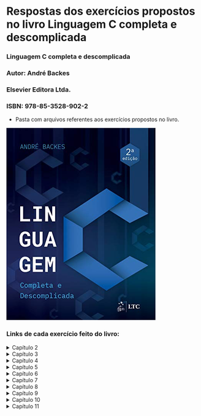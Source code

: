  # Respostas dos exercícios propostos no livro Linguagem C completa e descomplicada

### Linguagem C completa e descomplicada
### Autor: André Backes
### Elsevier Editora Ltda.
### ISBN: 978-85-3528-902-2

- Pasta com arquivos referentes aos exercícios propostos no livro.

![capaLivroLinguagemC](./capaLivroLinguagemC.jpg)

### Links de cada exercício feito do livro:

<details><summary>Capítulo 2</summary>


- Elabore um programa que escreva as mensagens "Início do programa" e "Fim" na tela, uma em cada linha, usando apenas um comando printf(). [Exercício](https://github.com/rmelojefferson/progChallenges/blob/main/livroLinguageCCompletaDescomplicada/cap02/ex01.c)
- Escreva um programa que leia um número inteiro e depois o imprima. [Exercício](https://github.com/rmelojefferson/progChallenges/blob/main/livroLinguageCCompletaDescomplicada/cap02/ex02.c)
- Escreva um programa que leia um número inteiro e depois imprima a mensagem"Valor lido: seguido do valor inteiro. Use apenas um comando printf(). [Exercício](https://github.com/rmelojefferson/progChallenges/blob/main/livroLinguageCCompletaDescomplicada/cap02/ex03.c)
- Faça um programa que leia um número inteiro e depois o imprima usando o operador "%f". Veja o que aconteceu. [Exercício](https://github.com/rmelojefferson/progChallenges/blob/main/livroLinguageCCompletaDescomplicada/cap02/ex04.c)
- Faça um programa que leia um número do tipo float e depois o imprima usando o operador "%d". Veja o que aconteceu. [Exercício](https://github.com/rmelojefferson/progChallenges/blob/main/livroLinguageCCompletaDescomplicada/cap02/ex05.c)
- Faça um programa que leia um valor do tipo double e depois o imprima na forma de notação científica. [Exercício](https://github.com/rmelojefferson/progChallenges/blob/main/livroLinguageCCompletaDescomplicada/cap02/ex06.c)
- Elabore um programa que leia um caractere e depois o imprima como um valor inteiro. [Exercício](https://github.com/rmelojefferson/progChallenges/blob/main/livroLinguageCCompletaDescomplicada/cap02/ex07.c)
- Faça um programa que leia dois números inteiros e depois os imprima na ordem inversa em que eles foram lidos [Exercício](https://github.com/rmelojefferson/progChallenges/blob/main/livroLinguageCCompletaDescomplicada/cap02/ex08.c)
- Faça um programa que leia dois valores do tipo float. Use um único comando de leitura para isso. Em seguida, imprima os valores lidos na ordem inversa em que eles foram lidos. [Exercício](https://github.com/rmelojefferson/progChallenges/blob/main/livroLinguageCCompletaDescomplicada/cap02/ex09.c)
- Elabore um programa que solicite ao usuário entrar com o valor do dia,mês e ano(inteiros). Em seguida, imprima os valores lidos separados por uma barra(\). [Exercício](https://github.com/rmelojefferson/progChallenges/blob/main/livroLinguageCCompletaDescomplicada/cap02/ex10.c)
- Elabore um programa que contenha uma constante qualquer do tipo float. Use o comando #define. Imprima essa constante. [Exercício](https://github.com/rmelojefferson/progChallenges/blob/main/livroLinguageCCompletaDescomplicada/cap02/ex11.c)
- Elabore um programa que contenha uma constante qualquer do tipo int. Use o comando const. Imprima essa constante. [Exercício](https://github.com/rmelojefferson/progChallenges/blob/main/livroLinguageCCompletaDescomplicada/cap02/ex12.c)
- Faça um programa que leia um caractere do tipo char e depois o imprima entre aspas duplas. Assim, se o caracter lido for a letra A, deverá ser impresso "A". [Exercício](https://github.com/rmelojefferson/progChallenges/blob/main/livroLinguageCCompletaDescomplicada/cap02/ex13.c)
- Faça um programa que leia três caracteres do tipo char e depois os imprima um em cada linha. Use um único comando printf() para isso. [Exercício](https://github.com/rmelojefferson/progChallenges/blob/main/livroLinguageCCompletaDescomplicada/cap02/ex14.c)
- Escreva um programa que leia três variáveis, char, int e float. Em seguida, imprima-as de três maneiras diferentes: separadas por espaços, por uma tabulação horizontal e uma em cada linha. Use um único comando print() para cada operação de escrita das três variáveis. [Exercício](https://github.com/rmelojefferson/progChallenges/blob/main/livroLinguageCCompletaDescomplicada/cap02/ex15.c)

</details>

<details><summary>Capítulo 3</summary>


- Faça um programa que leia um número inteiro e retorne seu antecessor e o seu sucessor. [Exercício](https://github.com/rmelojefferson/progChallenges/blob/main/livroLinguageCCompletaDescomplicada/cap03/ex01.c)
- Faça um programa que leia um número real e imprima a quinta parte desse número. [Exercício](https://github.com/rmelojefferson/progChallenges/blob/main/livroLinguageCCompletaDescomplicada/cap03/ex02.c)
- Faça um programa que leia três valores inteiros e mostre sua soma. [Exercício](https://github.com/rmelojefferson/progChallenges/blob/main/livroLinguageCCompletaDescomplicada/cap03/ex03.c)
- Leia quatro valores do tipo float. Calcule e exiba a média aritmética desses valores. [Exercício](https://github.com/rmelojefferson/progChallenges/blob/main/livroLinguageCCompletaDescomplicada/cap03/ex04.c)
- Faça um programa que calcule o ano de nascimento de uma pessoa a partir de sua idade e do ano atual. [Exercício](https://github.com/rmelojefferson/progChallenges/blob/main/livroLinguageCCompletaDescomplicada/cap03/ex05.c)
- Leia uma velocidade em km/h (quilômetros por hora) e apresente convertida em m/s (metros por segundo). A fórmula de conversão é M = K/36, sendo K a velocidade em km/h e M em m/s. [Exercício](https://github.com/rmelojefferson/progChallenges/blob/main/livroLinguageCCompletaDescomplicada/cap03/ex06.c)
- Faça um programa que leia um valor em reais e a cotação do dólar. Em seguida, imprima o valor correspondente em dólares. [Exercício](https://github.com/rmelojefferson/progChallenges/blob/main/livroLinguageCCompletaDescomplicada/cap03/ex07.c)
- Leia um valor que represente uma temperatura em graus Celsius e apresente-a convertida em graus Fahrenheit. A fórmula de conversão é: F = C*(9.0/5.0)+32.0, sendo F a temperatura em Fahrenheit e C a temperatura em Celsius. [Exercício](https://github.com/rmelojefferson/progChallenges/blob/main/livroLinguageCCompletaDescomplicada/cap03/ex08.c)
- Leia um ângulo em graus e apresente-o convertido em radianos. A fórmula de conversão é R = G*pi/180, sendo G o ângulo em graus e R em radianos e pi = 3.141592. [Exercício](https://github.com/rmelojefferson/progChallenges/blob/main/livroLinguageCCompletaDescomplicada/cap03/ex09.c)
- A importância de R$780.000,00 será dividida entre três ganhadores de um concurso, sendo que:

  - i. O primeiro ganhador receberá 46% do total.
  - ii. O segundo receberá 32% do total.
  - iii. O terceiro receberá o restante.
  - [Exercício](https://github.com/rmelojefferson/progChallenges/blob/main/livroLinguageCCompletaDescomplicada/cap03/ex10.c)

- Leia o valor do raio de um círculo. Calcule e imprima a área do círculo correspondente. A área do círculo é A = pi*raio², sendo pi = 3.141592. [Exercício](https://github.com/rmelojefferson/progChallenges/blob/main/livroLinguageCCompletaDescomplicada/cap03/ex11.c)
- Leia a altura e o raio de um cilindro circular e imprima o volume desse cilindro. O volume de um cilindro circular é calculado por meio da seguinte fórmula: V = pi * raio² * altura, em que pi = 3.141592. [Exercício](https://github.com/rmelojefferson/progChallenges/blob/main/livroLinguageCCompletaDescomplicada/cap03/ex12.c)
- Sejam a e b os catetos de um triângulo cuja hipotenusa h é obtida pela equição: h= raiz de a²+b². Faça um programa que leia os valores de a e b, e calcule o valor da hipotenusa através da fórmula dada. imprima o resultado. [Exercício](https://github.com/rmelojefferson/progChallenges/blob/main/livroLinguageCCompletaDescomplicada/cap03/ex13.c)
- Fala um programa que converta uma letra maiúscula em letra minúscula. Use a tabela ASCII para isso. [Exercício](https://github.com/rmelojefferson/progChallenges/blob/main/livroLinguageCCompletaDescomplicada/cap03/ex14.c)
- Faça um programa para ler um número inteiro positivo de três dígitos. Em seguida, calcule e mostre o número formado pelos dígitos invertidos do número lido. Exemplo: Número lido = 123 | Número gerado = 321. [Exercício](https://github.com/rmelojefferson/progChallenges/blob/main/livroLinguageCCompletaDescomplicada/cap03/ex15.c)
- Escreva um programa que leia um número inteiro e mostre a multiplicação e a divisão desse número por dois("Utilize os operadores de deslocamento de bits). [Exercício](https://github.com/rmelojefferson/progChallenges/blob/main/livroLinguageCCompletaDescomplicada/cap03/ex16.c)
- Escreva um programa que leia um número inteiro e mostre o seu complemento bit a bit. [Exercício](https://github.com/rmelojefferson/progChallenges/blob/main/livroLinguageCCompletaDescomplicada/cap03/ex17.c)
- Elabore um programa que leia dois números inteiros e exiba o deslocamento, à esquerda e à direita, do primeiro pelo segundo. [Exercício](https://github.com/rmelojefferson/progChallenges/blob/main/livroLinguageCCompletaDescomplicada/cap03/ex18.c)
- Elabore um programa que leia dois números inteiros e exiba o resultado das operações de "ou exclusivo", "ou bit a bit" e "e bit a bit" entre eles. [Exercício](https://github.com/rmelojefferson/progChallenges/blob/main/livroLinguageCCompletaDescomplicada/cap03/ex19.c)

</details>

<details><summary>Capítulo 4</summary>


- Faça um programa que leia dois números e mostre qual deles é o maior. [Exercício](https://github.com/rmelojefferson/progChallenges/blob/main/livroLinguageCCompletaDescomplicada/cap04/ex01.c)
- Faça um programa que leia dois números e mostre o maior deles. Se, por acaso, os dois números forem iguais, imprima a mensagem "Números iguais". [Exercício](https://github.com/rmelojefferson/progChallenges/blob/main/livroLinguageCCompletaDescomplicada/cap04/ex02.c)
- Faça um programa que leia um número inteiro e verifique se esse número é par ou ímpar. [Exercício](https://github.com/rmelojefferson/progChallenges/blob/main/livroLinguageCCompletaDescomplicada/cap04/ex03.c)
- Faça um programa que leia o salário de um trabalhador e o valor da prestação de um empréstimo. Se a prestação:

  - For maior que 20% do salário, imprima: "Empréstimo não concedido"
  - Caso contrário, imprima: "Empréstimo concedido."
  - [Exercício](https://github.com/rmelojefferson/progChallenges/blob/main/livroLinguageCCompletaDescomplicada/cap04/ex04.c)

- Faça um programa que leia um número e, caso ele seja positivo, calcule e mostre:

  - O número digitado ao quadrado.
  - A raiz quadrada do número digitado.
  - [Exercício](https://github.com/rmelojefferson/progChallenges/blob/main/livroLinguageCCompletaDescomplicada/cap04/ex05.c)

- Faça um programa que receba a altura e o sexo de uma pessoa e calcule e mostre seu peso ideal, utilizando as seguintes fórmulas (Em que "h" corresponde à altura):

  - homem: (72.7*h)-58
  - mulher: (62.1*h)-44.7
  - [Exercício](https://github.com/rmelojefferson/progChallenges/blob/main/livroLinguageCCompletaDescomplicada/cap04/ex06.c)

- Uma empresa vende o mesmo produto para quatro diferentes estados. Cada estado possui uma taxa diferente de imposto sobre o produto. Faça um programa em que o usuário entre com o valor e o estado de destino do produto e o programa retorne o preço final do produto acrescido do imposto do estado em que ele será vendido. Se o estado difitado não for válido, mostrará uma mensagem de erro  MG - 7% SP - 12% RJ - 15% MS - 8%. [Exercício](https://github.com/rmelojefferson/progChallenges/blob/main/livroLinguageCCompletaDescomplicada/cap04/ex07.c)
- Escreva um programa que, dada a idade de um nadador, classifique-o em uma das seguintes categorias:

  - Infantil A - 5-7
  - Infantil B - 8-10
  - Juvenil A - 11-13
  - Juvenil B - 14-17
  - Sênior - maiores de 18 anos
  - [Exercício](https://github.com/rmelojefferson/progChallenges/blob/main/livroLinguageCCompletaDescomplicada/cap04/ex08.c)

- Faça um programa que leia a altura e o peso de uma pessoa. De acordo com a tabela a seguir, verifique e mostre qual a classificação dessa pessoa. [Exercício](https://github.com/rmelojefferson/progChallenges/blob/main/livroLinguageCCompletaDescomplicada/cap04/ex09.c)
- Faça um programa que informe o mês de acordo com o número digitado pelo usuário. Exemplo: Entrada = 4. Saída = Abril. [Exercício](https://github.com/rmelojefferson/progChallenges/blob/main/livroLinguageCCompletaDescomplicada/cap04/ex11.c)
- Usando o comando switch, escreva um programa que leia um inteiro entre 1 e 7 e imprima o dia da semana correspondente a esse número. Isto é, domingo, se 1, segunda-feira, se 2, e assim por diante. [Exercício](https://github.com/rmelojefferson/progChallenges/blob/main/livroLinguageCCompletaDescomplicada/cap04/ex12.c)
- Faça um progrma que mostre ao usuário um menu com quatro opções de operações matemáticas (as operações básicas, por exemplo). I usuário escolhe uma das opções, e o seu programa pede dois valores numéricos e realiza a operação, mostrando o resultado. [Exercício](https://github.com/rmelojefferson/progChallenges/blob/main/livroLinguageCCompletaDescomplicada/cap04/ex13.c)
- Faça um programa para verificar se determinado número inteiro lido é divisível por 3 ou 5, mas não simultaneamente pelos dois. [Exercício](https://github.com/rmelojefferson/progChallenges/blob/main/livroLinguageCCompletaDescomplicada/cap04/ex14.c)

 </details>

<details><summary>Capítulo 5</summary>


- Faça um programa que leia um número inteiro positivo N e imprima todos os números naturais de 0 até N em ordem crescente. [Exercício](https://github.com/rmelojefferson/progChallenges/blob/main/livroLinguageCCompletaDescomplicada/cap05/ex01.c)
- Faça um programa que leia um número inteiro positivo N e imprima todos os números naturais de 0 até N em ordem crescente. [Exercício](https://github.com/rmelojefferson/progChallenges/blob/main/livroLinguageCCompletaDescomplicada/cap05/ex02.c)
- Faça um programa que leia um número inteiro N e depois imprima os N primeiros números naturais ímpares. [Exercício](https://github.com/rmelojefferson/progChallenges/blob/main/livroLinguageCCompletaDescomplicada/cap05/ex03.c)
- Faça um programa que determine e mostre os cinco primeiros múltiplos de 3 considerando números maiores que 0. [Exercício](https://github.com/rmelojefferson/progChallenges/blob/main/livroLinguageCCompletaDescomplicada/cap05/ex04.c)
- Faça um programa que calcule e mostre a soma dos 50 primeiros números pares. [Exercício](https://github.com/rmelojefferson/progChallenges/blob/main/livroLinguageCCompletaDescomplicada/cap05/ex05.c)
- Faça um programa que mostre uma contagem regressiva na tela, inciando em 10 e terminando em 0. Mostre uma mensagem "FIM" após a contagem. [Exercício](https://github.com/rmelojefferson/progChallenges/blob/main/livroLinguageCCompletaDescomplicada/cap05/ex06.c)
- Elabore um programa que peça ao usuário para digitar 10 valores. Some esses valores e apresente o resultado na tela. [Exercício](https://github.com/rmelojefferson/progChallenges/blob/main/livroLinguageCCompletaDescomplicada/cap05/ex07.c)
- Faça um programa que leia 10 inteiros e imprimasua média. [Exercício](https://github.com/rmelojefferson/progChallenges/blob/main/livroLinguageCCompletaDescomplicada/cap05/ex08.c)
- Escreva um programa que leia 10 números e escreva o menor valor lido e o maior valor lido. [Exercício](https://github.com/rmelojefferson/progChallenges/blob/main/livroLinguageCCompletaDescomplicada/cap05/ex09.c)
- Faça um programa que leia 10 inteiros positivos, ignorando não positivos, e imprima sua média. [Exercício](https://github.com/rmelojefferson/progChallenges/blob/main/livroLinguageCCompletaDescomplicada/cap05/ex10.c)
- Faça um algoritmo que leia um número positivo e imprima seus divisores. Exemplo: Os divisores do número 66 são: 1, 2, 3, 6, 11, 22 , 33 e 66. [Exercício](https://github.com/rmelojefferson/progChallenges/blob/main/livroLinguageCCompletaDescomplicada/cap05/ex11.c)
- Escreva um programa que leia um número inteiro e calcule a soma de todos os divisores desse número, com exceção dele próprio. Exemplo: A soma dos divisores do número 66 é 1 + 2 + 3 + 6 + 11 + 22 + 33 = 78. [Exercício](https://github.com/rmelojefferson/progChallenges/blob/main/livroLinguageCCompletaDescomplicada/cap05/ex12.c)
- Faça um programa que exiba a soma de todos os números naturais abaixo de 1.000 que são múltiplos de 3 ou 5. [Exercício](https://github.com/rmelojefferson/progChallenges/blob/main/livroLinguageCCompletaDescomplicada/cap05/ex13.c)
- Escreva um programa que leia um número inteiro, maior ou igual a zero, do usuário. Imprima o enésimo termo da sequência de Fibonacci. Essa sequência começa no termo de ordem zero, e, a partir do segundo termo, seu valor é dado pela soma dos dois termos anteriores. Alguns termos dessa sequência são: 0, 1, 1, 2, 3, 5, 8, 13, 21, 34. [Exercício](https://github.com/rmelojefferson/progChallenges/blob/main/livroLinguageCCompletaDescomplicada/cap05/ex14.c)
- Elabore um programa que faça a leitura de vários números inteiros até que se digite um número negativo. O programa tem de retornar o maior e o menor número lido. [Exercício](https://github.com/rmelojefferson/progChallenges/blob/main/livroLinguageCCompletaDescomplicada/cap05/ex15.c)
- Em matemática, o número harmônico designado por Hn define-se como o enésimo termo da série harmônica. Ou seja:

  - Hn = 1 + 1 + 1 + 1...+ 1
  - ​	           2    3    4      n
  - Apresente um programa que calcule o valor de qualquer Hn.
  - [Exercício](https://github.com/rmelojefferson/progChallenges/blob/main/livroLinguageCCompletaDescomplicada/cap05/ex16.c)

- Escreva um programa que leia um número inteiro positivo N e em seguida imprima N linhas do chama triângulo de floyd:

  - 01
  - 02 03
  - 04 05 06
  - 07 08 09 10
  - 11 12 13 14 15...
  - [Exercício](https://github.com/rmelojefferson/progChallenges/blob/main/livroLinguageCCompletaDescomplicada/cap05/ex17.c)

- Faça um programa que receba um número inteiro maior do que 1 e verifique se o número fornecido é primo ou não.  [Exercício](https://github.com/rmelojefferson/progChallenges/blob/main/livroLinguageCCompletaDescomplicada/cap05/ex18.c)
- Faça um programa que calcule e escreva o valor de S

  - S = 1/1+3/2+5/3+7/4+...+99/50
  - [Exercício](https://github.com/rmelojefferson/progChallenges/blob/main/livroLinguageCCompletaDescomplicada/cap05/ex19.c)

- Faça um programa que leia um valor inteiro e positivo N, calcule e mostre o valor de E, conforme a fórmula a seguir:

  - e = 1/1!+1/2!+1/3!+...+1/n!*/
  - [Exercício](https://github.com/rmelojefferson/progChallenges/blob/main/livroLinguageCCompletaDescomplicada/cap05/ex20.c)

- Escreva um programa que leia certa quantidade de números, imprima o maior deles e quantas vezes o maior número foi lido. A quantidade de números a serem lidos deve ser fornecida pelo usuário. [Exercício](https://github.com/rmelojefferson/progChallenges/blob/main/livroLinguageCCompletaDescomplicada/cap05/ex21.c)

</details>

<details><summary>Capítulo 6</summary>

- Vetores
  - Crie um programa que leia do teclado seis valores inteiros e em seguida mostre na tela os valores lidos. [Exercício](https://github.com/rmelojefferson/progChallenges/blob/main/livroLinguageCCompletaDescomplicada/cap06/vetores/ex01.c)
  - Crie um programa que leia do teclado seis valores inteiros e em seguida mostre na tela os valores lidos na ordem inversa. [Exercício](https://github.com/rmelojefferson/progChallenges/blob/main/livroLinguageCCompletaDescomplicada/cap06/vetores/ex02.c)
  - Faça um programa que leia cinco valores e os armazene em um vetor. Em seguida, mostre todos os valores lidos juntamente com a média dos valores. [Exercício](https://github.com/rmelojefferson/progChallenges/blob/main/livroLinguageCCompletaDescomplicada/cap06/vetores/ex03.c)
  - Faça um programa que possua um array de nome A que armazene seis números inteiros. O programa deve executar os seguintes passo:
    - a)Atribua os seguintes valores a esse array: 1, 0, 5, -2, -5, 7.
    - b)Armazene em uma variável a soma dos valores das posições A[0], A[1] e A[5] do array e mostre na tela essa soma.
    - c)Modifique o array na posição 4, atribuindo a essa posição o valor 100.
    - d)Mostre na tela cada valor do array, um em cada linha.
    - [Exercício](https://github.com/rmelojefferson/progChallenges/blob/main/livroLinguageCCompletaDescomplicada/cap06/vetores/ex04.c)
  - Faça um programa que leia um vetor de oito posições. Em seguida, leia também dois valores X e Y quaisquer correspondentes a dua posições no vetor. Seu programa deverá exibir a soma dos valores encontrados nas respectivas posições X e Y. [Exercício](https://github.com/rmelojefferson/progChallenges/blob/main/livroLinguageCCompletaDescomplicada/cap06/vetores/ex05.c)
  - Escreva um programa que leia do teclado um vetor de 10 posições. Escreva na tela quantos valores pares foram armazenados nesse vetor. [Exercício](https://github.com/rmelojefferson/progChallenges/blob/main/livroLinguageCCompletaDescomplicada/cap06/vetores/ex06.c)
  - Faça um programa que receba do usuário um vetor X com 10 posições. Em seguida deverão ser impressos o maior e o menor elemento desse vetor. [Exercício](https://github.com/rmelojefferson/progChallenges/blob/main/livroLinguageCCompletaDescomplicada/cap06/vetores/ex07.c)
  - Faça um programa que preencha um vetor com 10 números reais. Em seguida, calcule e mostre na tela a quantidade de números negativos e a soma dos números positivos desse vetor. [Exercício](https://github.com/rmelojefferson/progChallenges/blob/main/livroLinguageCCompletaDescomplicada/cap06/vetores/ex08.c)
  - Faça um programa que receba do usuário dois arrays, A e B, com 10 números inteiros cada. Crie um novo array C calculando C = A - B. Mostre na tela os dados do array C. [Exercício](https://github.com/rmelojefferson/progChallenges/blob/main/livroLinguageCCompletaDescomplicada/cap06/vetores/ex09.c)
  - Faça um programa que preencha um vetor de tamanho 100 com os 100 primeiros números naturais que não são múltiplos de 7. Ao final, imprima esse vetor na tela. [Exercício](https://github.com/rmelojefferson/progChallenges/blob/main/livroLinguageCCompletaDescomplicada/cap06/vetores/ex10.c)
  - Leia um conjunto de números reais, armazenando-o em vetor. Em seguida, calcule o quadrado de cada elemento desse vetor, armazenando esse resultado em outro vetor. Os conjuntos têm, no máximo, 20 elementos. Imprima os dois conjuntos de números. [Exercício](https://github.com/rmelojefferson/progChallenges/blob/main/livroLinguageCCompletaDescomplicada/cap06/vetores/ex11.c)
  - Faça um programa que leia um vetor de 10 posições. Verifique se existem valores iguais e os escreva na tela. [Exercício](https://github.com/rmelojefferson/progChallenges/blob/main/livroLinguageCCompletaDescomplicada/cap06/vetores/ex12.c)
  - Faça um programa para ler 10 números diferentes a serem armazenados em um vetor. Os números deverão ser armazenados no vetor na ordem em que forem lidos, sendo que, caso o usuário digite um número que já foi digitado, o programa deverá pedir a ele para digitar outro número. Note que cada valor digitado pelo usuário deve ser pesquisado no vetor, verificando se ele existe entre os números que já foram fornecidos. Exiba na tela o vetor final que foi digitado. [Exercício](https://github.com/rmelojefferson/progChallenges/blob/main/livroLinguageCCompletaDescomplicada/cap06/vetores/ex13.c)
  - Leia um vetor com 10 números de ponto flutuante. Em seguida, ordene os elementos desse vetor e imprima o vetor na tela. [Exercício](https://github.com/rmelojefferson/progChallenges/blob/main/livroLinguageCCompletaDescomplicada/cap06/vetores/ex15.c)
- Matrizes
  - Faça um programa que leia um matriz de tamanho 3 x 3. Imprima na tela o menor valor contido nessa matriz. [Exercício](https://github.com/rmelojefferson/progChallenges/blob/main/livroLinguageCCompletaDescomplicada/cap06/matrizes/ex01.c)
  - Faça um programa que leia uma matriz de tamanho 4 x 4. Imprima na tela o maior valor contido nessa matriz e a sua localização (linha e coluna). [Exercício](https://github.com/rmelojefferson/progChallenges/blob/main/livroLinguageCCompletaDescomplicada/cap06/matrizes/ex02.c)
  - Faça um programa que declare uma matriz de tamanho 5 x 5. Preencha com 1 a diagonal principal e com 0 os demais elementos. Ao final, escreva a matriz obtida na tela. [Exercício](https://github.com/rmelojefferson/progChallenges/blob/main/livroLinguageCCompletaDescomplicada/cap06/matrizes/ex03.c)
  - Leia uma matriz de tamanho 4 x 4. Em seguida, conte e escreva na tela quantos valores maiores do que 10 ela possui. [Exercício](https://github.com/rmelojefferson/progChallenges/blob/main/livroLinguageCCompletaDescomplicada/cap06/matrizes/ex04.c)
  - Leia uma matriz de tamanho 4 x 4. Em seguida, conte e escreva na tela quantos valores negativos ela possui. [Exercício](https://github.com/rmelojefferson/progChallenges/blob/main/livroLinguageCCompletaDescomplicada/cap06/matrizes/ex05.c)
  - Leia uma matriz de tamanho 3 x 3. Em seguida, imprima a soma dos valores contidos em sua diagonal principal. [Exercício](https://github.com/rmelojefferson/progChallenges/blob/main/livroLinguageCCompletaDescomplicada/cap06/matrizes/ex06.c)
  - Leia uma matriz de tamanho 3 x 3. Em seguida, imprima a soma dos valores contidos em sua diagonal secundária. [Exercício](https://github.com/rmelojefferson/progChallenges/blob/main/livroLinguageCCompletaDescomplicada/cap06/matrizes/ex07.c)
  - Faça um programa que permita ao usuário entrar com uma matriz de tamanho 3 x 3 de números inteiros. Em seguida, calcule um vetor contendo três posições, em que cada posição deverá armazenar a soma dos números de cada coluna da matriz. Exiba na tela esse array. Por exemplo, a matriz
    - 5   | -8  | 10 |
    - 1   |  2  | 15 |
    - 25 | 10 |  7  |
    - deverá gerar o vetor:
    - 31 |  4 | 32 | */
    - [Exercício](https://github.com/rmelojefferson/progChallenges/blob/main/livroLinguageCCompletaDescomplicada/cap06/matrizes/ex09.c)
  - Leia uma matriz de tamanho 10 x 3 com as notas de 10 alunos em três provas. Em seguida, calcule e escreva na tela o número de alunos cuja pior nota foi na prova 1, o número de alunos cuja pior nota foi 2 e o número de alunos cuja pior nota na prova foi 3. [Exercício](https://github.com/rmelojefferson/progChallenges/blob/main/livroLinguageCCompletaDescomplicada/cap06/matrizes/ex10.c)
  - Faça um programa que leia uma matriz de tamanho 5 x 5. Calcule e imprima a soma dos elementos dessa matriz que estão acima da diagonal principal. [Exercício](https://github.com/rmelojefferson/progChallenges/blob/main/livroLinguageCCompletaDescomplicada/cap06/matrizes/ex11.c)
  - Faça um programa que leia uma matriz de tamanho 6 x 6. Calcule e imprima a soma dos elementos dessa matriz que estão abaixo da diagonal principal. [Exercício](https://github.com/rmelojefferson/progChallenges/blob/main/livroLinguageCCompletaDescomplicada/cap06/matrizes/ex12.c)
  - Faça um programa que leia uma matriz 5 x 5. Calcule e imprima a soma dos elementos dessa matriz que não pertencem à diagonal principal e nem à diagonal secundária. [Exercício](https://github.com/rmelojefferson/progChallenges/blob/main/livroLinguageCCompletaDescomplicada/cap06/matrizes/ex13.c)
  - Faça um programa que leia uma matriz 5 x 5. Calcule a soma dos elementos dessa matriz que pertencem à diagonal principal e secundária. Calcule também a soma dos elementos que não pertecem a nenhuma das duas diagonais. Imprima na tela a diferença entre os dois valores. [Exercício](https://github.com/rmelojefferson/progChallenges/blob/main/livroLinguageCCompletaDescomplicada/cap06/matrizes/ex14.c)
  - Faça um programa que leia uma matriz A de tamanho 5 x 5. Em seguida, calcule e imprima a matriz B, sendo que B = A². [Exercício](https://github.com/rmelojefferson/progChallenges/blob/main/livroLinguageCCompletaDescomplicada/cap06/matrizes/ex15.c)

</details>

<details><summary>Capítulo 7</summary>


- Faça um programa que leia uma string e a imprima na tela. [Exercício](https://github.com/rmelojefferson/progChallenges/blob/main/livroLinguageCCompletaDescomplicada/cap07/ex01.c)
- Faça um programa que leia uma string e imprima as quatro primeiras letras dela. [Exercício](https://github.com/rmelojefferson/progChallenges/blob/main/livroLinguageCCompletaDescomplicada/cap07/ex02.c)
- Sem usar a função strlen(), fala um programa que leia uma string e imprima quantos caracteres ela possui. [Exercício](https://github.com/rmelojefferson/progChallenges/blob/main/livroLinguageCCompletaDescomplicada/cap07/ex03.c)
- Faça um programa que leia uma string e a imprima de trás para frente. [Exercício](https://github.com/rmelojefferson/progChallenges/blob/main/livroLinguageCCompletaDescomplicada/cap07/ex04.c)
- Faça um programa que leia uma string e a inverta. A string invertida deve ser armazenada na mesma variável. Em seguida, imprima a sting invertida. [Exercício](https://github.com/rmelojefferson/progChallenges/blob/main/livroLinguageCCompletaDescomplicada/cap07/ex05.c)
- Leia uma string do teclado e conte quantas vogais (a, e, i, o ,u) ela possui. Entre com um caractere (vogal ou consoante) e substitua todas as vogais da palavra dada por esse caractere. Ao final, imprima a nova string e o número de vogais que ela possui. [Exercício](https://github.com/rmelojefferson/progChallenges/blob/main/livroLinguageCCompletaDescomplicada/cap07/ex06.c)
- Faça um programa que leia uma string e imprima uma mensagem dizendo se ela é um palíndromo ou não. Um palíndromo é uma palavra que tem a propriedade de poder ser lida tanto da direita para a esquerda como da esquerda para a direita. Exemplos: ovo, arara, rever, asa, osso etc. [Exercício](https://github.com/rmelojefferson/progChallenges/blob/main/livroLinguageCCompletaDescomplicada/cap07/ex07.c)
- Construa um programa que leia duas strings do teclado. Imprima uma mensagem informando se a segunda string lida está contida dentro da primeira. [Exercício](https://github.com/rmelojefferson/progChallenges/blob/main/livroLinguageCCompletaDescomplicada/cap07/ex08.c)
- Construa um programa que leia duas strings do teclado. Imprima uma mensagem informando quantas vezes a segunda string lida está contida dentro da primeira. [Exercício](https://github.com/rmelojefferson/progChallenges/blob/main/livroLinguageCCompletaDescomplicada/cap07/ex09.c)
- Escreva um programa que leia uma string do teclado e converta todos os seus caracteres em maiúscula. Dica: Subtraia 32 dos caracteres cujo código ASCII está entre 97 e 122. [Exercício](https://github.com/rmelojefferson/progChallenges/blob/main/livroLinguageCCompletaDescomplicada/cap07/ex10.c)
- Escreva um programa que leia uma string do teclado e converta todos os seus caracteres em minúscula. Dica some 32 dos caracteres cujo código ASCII está entre 65 e 90. [Exercício](https://github.com/rmelojefferson/progChallenges/blob/main/livroLinguageCCompletaDescomplicada/cap07/ex11.c)
- Escreva um programa que leia o nome e o valor de determinada mercadoria de uma loja. Sabendo que o desconto para pagamento à vista é de 10% sobre o valor total, calcule o valor a ser pago à vista. Escreva o nome da mercadoria, o valor total, o valor do desconto e o valor a ser pago à vista. [Exercício](https://github.com/rmelojefferson/progChallenges/blob/main/livroLinguageCCompletaDescomplicada/cap07/ex12.c)
- Escreva um programa que recebe uma string S e dois valores inteiros não negativos i e j. Em seguida, imprima os caracteres contidos no segmento que vai de i a j da string S. [Exercício](https://github.com/rmelojefferson/progChallenges/blob/main/livroLinguageCCompletaDescomplicada/cap07/ex13.c)
- O código de César é uma das técnicas de criptografia mais simples e conhecidas. É um tipo de substituição no qual cada letra do texto é substituída por outra, que se apresenta n posições após ela no alfabeto. Por exemplo, com uma troca de três posições, a letra A seria substituída por D, B se tornaria E e assim por diante. Escreva um programa que faça uso desse código de César para três posições, entre com uma string e imprima a string codificada. Exemplo:

  - String:  a ligeira raposa marrom saltou sobre o cachorro cansado.
  - Nova string: d oljhlud udsrvd pduurp vdowrx vreuh r fdfkruur fdqvdgr*/
  - [Exercício](https://github.com/rmelojefferson/progChallenges/blob/main/livroLinguageCCompletaDescomplicada/cap07/ex14.c)

- Escreva um programa que leia duas strings e as imprima em ordem alfabética, a ordem em que elas apareceriam em um dicionário. [Exercício](https://github.com/rmelojefferson/progChallenges/blob/main/livroLinguageCCompletaDescomplicada/cap07/ex15.c)

</details>

<details><summary>Capítulo 8</summary>


- Implemente um programa que leia o nome, a idade e o endereço de uma pessoa e armazene esses dados em uma estrutura. Em seguida, imprima na tela os dados da estrutura lida. [Exercício](https://github.com/rmelojefferson/progChallenges/blob/main/livroLinguageCCompletaDescomplicada/cap08/ex01.c)
- Crie uma estrutura para representar as coordenadas de um ponto no plano (posições X e Y). Em seguida, declare e leia do teclado um ponto e exiba a distância dele até a origem das coordendas, isto é, a posição (0,0); [Exercício](https://github.com/rmelojefferson/progChallenges/blob/main/livroLinguageCCompletaDescomplicada/cap08/ex02.c)
- Crie uma estrutura para representar as coordenadas de um ponto no plano (posições X e Y). Em seguida, declare e leia do teclado dois pontos e exiba a distância entre eles. [Exercício](https://github.com/rmelojefferson/progChallenges/blob/main/livroLinguageCCompletaDescomplicada/cap08/ex03.c)
- Crie uma estrutura representando um aluno de uma disciplina. Essa estrutura deve conter o número de matrícula do aluno, seu nome, e as notas de três provas. Agora, escreva um programa que leia os dados de cinco alunos e os armazene nessa estrutura. Em seguida, exiba o nome e as notas do aluno que possui a maior média geral dentre os cinco. [Exercício](https://github.com/rmelojefferson/progChallenges/blob/main/livroLinguageCCompletaDescomplicada/cap08/ex06.c)
- Crie uma estrutura representando uma hora. Essa estrutura deve conter os campos hora, minuto e segundo. Agora, escreva um programa que leia um vetor de cinco posições dessa estrutura e imprima a maior hora. [Exercício](https://github.com/rmelojefferson/progChallenges/blob/main/livroLinguageCCompletaDescomplicada/cap08/ex07.c)
- Crie uma estrutura capaz de armazenar o nome e a data de nascimento de uma pessoa. Agora, escreva um programa que leia os dados de seis pessoas. Calcule e exiba os nomes da pessoa mais nova e da mais velha. [Exercício](https://github.com/rmelojefferson/progChallenges/blob/main/livroLinguageCCompletaDescomplicada/cap08/ex08.c)
- Crie uma estrutura representando um atleta. Essa estrutura deve conter o nome do atleta, seu esporte, idade e altura. Agora, escreva um programa que leia os dados de cinco atletas. Calcule e exiba os nomes do atleta mais alto e do mais velho. [Exercício](https://github.com/rmelojefferson/progChallenges/blob/main/livroLinguageCCompletaDescomplicada/cap08/ex09.c)
- Usando a estrutura "atleta" do exercício anterior, escreva um programa que leia os dados de cinco atletas e os exiba por ordem de idade, do mais velho para o mais novo. [Exercício](https://github.com/rmelojefferson/progChallenges/blob/main/livroLinguageCCompletaDescomplicada/cap08/ex10.c)
- Escreva um programa que contenha uma estrutura representando uma data válida. Essa estrutura deve conter os campos dia, mês e ano. Em seguida, leia duas datas e armazene nessa estrutura. Calcule e exiba o número de dias que decorreram entre as duas datas.

  - OBS: Anos bissextos foram desconsiderados
  - [Exercício](https://github.com/rmelojefferson/progChallenges/blob/main/livroLinguageCCompletaDescomplicada/cap08/ex11.c)

- Crie uma enumeração representando os dias da semana. Agora, escreva um programa que leia um valor inteiro do teclado e exiba o dia da semana correspondente. [Exercício](https://github.com/rmelojefferson/progChallenges/blob/main/livroLinguageCCompletaDescomplicada/cap08/ex12.c)
- Crie uma enumeração representando os meses do ano. Agora, escreva um programa que leia um valor inteiro do teclado e exiba o nome do mês correspondente e quantos dias ele possui. [Exercício](https://github.com/rmelojefferson/progChallenges/blob/main/livroLinguageCCompletaDescomplicada/cap08/ex13.c)

</details>

<details><summary>Capítulo 9</summary>

- Escreva uma função que receba por parâmetro dois números e retorne o maio deles. [Exercício](https://github.com/rmelojefferson/progChallenges/blob/main/livroLinguageCCompletaDescomplicada/cap09/ex01.c)
- Faça uma função que receba um número inteiro de 1 a 12 e imprima em tela o mês e a sua quantidade de dias de acordo com o número digitado pelo usuário. Exemplo: Entrada = 4. Saída = abril. [Exercício](https://github.com/rmelojefferson/progChallenges/blob/main/livroLinguageCCompletaDescomplicada/cap09/ex02.c)
- Escreva uma função que receba por parâmetro uma temperatura em graus Fahrenheit e a retorne convertida em graus Celsius. A fórmula de conversão é: C = (F-32.0)*(5.0/9.0), sendo F a temperatura em Fahrenheit a C a temperatura em Celsius. [Exercício](https://github.com/rmelojefferson/progChallenges/blob/main/livroLinguageCCompletaDescomplicada/cap09/ex03.c)
- Escreva uma função que receba por parâmetro a altura e o raio de um cilindro circular e retorne o volume desse cilindro. O volume de um cilindro circular é calculado por meio das seguinte fórmula:
  - V = pi * raio² * altura, em que pi = 3.141592.
  - [Exercício](https://github.com/rmelojefferson/progChallenges/blob/main/livroLinguageCCompletaDescomplicada/cap09/ex04.c)
- Escreva uma função para o cálculo do volume de uma esfera:
  - V = 4/3pi*r³, em que pi = 3.141592 valor do raio r deve ser passado por parâmetro.
  - [Exercício](https://github.com/rmelojefferson/progChallenges/blob/main/livroLinguageCCompletaDescomplicada/cap09/ex05.c)
- Escreva uma função que receba o peso(quilos) e a altura(metros) de uma pessoa. Calcule e retorn o IMC(Índice de Massa Corporal) dessa pessoa:
  - IMC = peso / (altura*altura).
  - [Exercício](https://github.com/rmelojefferson/progChallenges/blob/main/livroLinguageCCompletaDescomplicada/cap09/ex06.c)
- Elabore uma função que receba três números inteiros como parâmentro, representando horas, minutos e segundos. A função deve retornar esse horário convertido em segundos. [Exercício](https://github.com/rmelojefferson/progChallenges/blob/main/livroLinguageCCompletaDescomplicada/cap09/ex07.c)
- Elabore uma função para verificar se um número é um quadrado perfeito. Um quadrado perfeito é um número inteiro não negativo que pode ser expresso como o quadrado de outro número inteiro. Exemplos: 1, 4, 9. [Exercício](https://github.com/rmelojefferson/progChallenges/blob/main/livroLinguageCCompletaDescomplicada/cap09/ex08.c)
- Elabore uma função que receba três notas de um aluno como parâmetros e uma letra. Se a letra for "A", a função deverá calcular a média aritmética das notas do aluno; se for "P", deverá calcular a média ponderada, com pesos 5, 3 e 2. Retorne a média calculada para o programa principal. [Exercício](https://github.com/rmelojefferson/progChallenges/blob/main/livroLinguageCCompletaDescomplicada/cap09/ex09.c)
- Escreva uma função que receba dois valores numéricos e um símbolo. Esse símbolo representará a operação que se deseja efetuar com os números. Assim, se o símbolo for "+", deverá ser realizada uma adição, se for "-", um subtração, se for "/", um divisão, e, se for "*", será efetuada uma multiplicação. Retorne o resultado da operação para o programa principal. [Exercício](https://github.com/rmelojefferson/progChallenges/blob/main/livroLinguageCCompletaDescomplicada/cap09/ex10.c)
- Escreva uma função que receba por parâmentros dois valores inteiros x e y e calcule e retorne o resultado de x^y para o programa principal. Não use nenhum função pronta para isso. [Exercício](https://github.com/rmelojefferson/progChallenges/blob/main/livroLinguageCCompletaDescomplicada/cap09/ex11.c)
- Escreva uma função que receba um número inteiro positivo e retorne o maior fator primo desse número. [Exercício](https://github.com/rmelojefferson/progChallenges/blob/main/livroLinguageCCompletaDescomplicada/cap09/ex12.c)
- Escreva uma função que receba um número inteiro positivo n. Calcule e retorne o somatório de 1 até n: 1 + 2 + 3 + 4...+n [Exercício](https://github.com/rmelojefferson/progChallenges/blob/main/livroLinguageCCompletaDescomplicada/cap09/ex13.c)
- Escreva uma função que receva um número inteiro positivo n. Calcule e retorne o seu fatorial n! = (n-1)*(n-2) [Exercício](https://github.com/rmelojefferson/progChallenges/blob/main/livroLinguageCCompletaDescomplicada/cap09/ex14.c)
- Elabore uma função que receba como parâmetro um valor inteiro n e gere como saída n linhas com pontos de exclamação, conforme o exemplo a seguir, em que usamos n = 5:
  - !
  - !!
  - !!!
  - !!!!
  - !!!!!
  - [Exercício](https://github.com/rmelojefferson/progChallenges/blob/main/livroLinguageCCompletaDescomplicada/cap09/ex15.c)
- Elabore uma função que receba como parâmetro um valor inteiro n e gere como saída um triângulo lateral formado por asteriscos conforme o exemplo a seguir, em que n = 4
  - @
  - @@
  - @@@
  - @@@@
  - @@@
  - @@
  - @
  - [Exercício](https://github.com/rmelojefferson/progChallenges/blob/main/livroLinguageCCompletaDescomplicada/cap09/ex16.c)
- Faça uma função que receba um inteiro N como parâmetro. Calcule e retorne o resultado da seguinte série S:
  - S = (2/4) + (5/5) + (10/6) + ... + (N² + 1) / (N + 3)
  - [Exercício](https://github.com/rmelojefferson/progChallenges/blob/main/livroLinguageCCompletaDescomplicada/cap09/ex17.c)
- Faça uma função que calcule e retorne o número neperiano e, e = 2,7182818284, usando a série a seguir:
  - e = somatorio 1/n! = (1/0!)+(1/1!)+(1/2!)...
  - [Exercício](https://github.com/rmelojefferson/progChallenges/blob/main/livroLinguageCCompletaDescomplicada/cap09/ex20.c)
- Escreva uma função que, dado um número real passado como parâmetro, retorne a parte inteira e a parte fracionária desse número por referência. [Exercício](https://github.com/rmelojefferson/progChallenges/blob/main/livroLinguageCCompletaDescomplicada/cap09/ex21.c)
- Escreva uma função para o cálculo do volume e da área de uma esfera
  - v = (4 * pi + r³)/3
  - A = 4 * pi * r² 
  - pi = 3.141592. 
  - O valor do raio r deve ser passado por parâmetro, e os valores calculados devem ser retornados por referência.
  - [Exercício](https://github.com/rmelojefferson/progChallenges/blob/main/livroLinguageCCompletaDescomplicada/cap09/ex22.c)

</details>

<details><summary>Capítulo 10</summary>

- Escreva um programa que contenha duas variáveis inteiras. Compare seus endereços e exiba o maior endereço [Exercício](https://github.com/rmelojefferson/progChallenges/blob/main/livroLinguageCCompletaDescomplicada/cap10/ex01.c)
- Crie um programa que contenh um array de float com 10 elementos. Imprima o endereço de cada posição desse array. [Exercício](https://github.com/rmelojefferson/progChallenges/blob/main/livroLinguageCCompletaDescomplicada/cap10/ex03.c)
- Crie um programa que contenha uma matriz de float com 3 linhas e 3 colunas. Imprima o endereço de cada posição desse array. [Exercício](https://github.com/rmelojefferson/progChallenges/blob/main/livroLinguageCCompletaDescomplicada/cap10/ex04.c)
- Crie um programa que contenha um array de inteiros com cinco elementos. Utilizando apenas aritmética de ponteiros, leia esse array do teclado e imprima o dobro de cada valor lido. [Exercício](https://github.com/rmelojefferson/progChallenges/blob/main/livroLinguageCCompletaDescomplicada/cap10/ex05.c)
- Crie um programa que contenha um array com cinco elementos inteiros. Leia esse array do teclado e imprima o endereço das posições contendo valores pares. [Exercício](https://github.com/rmelojefferson/progChallenges/blob/main/livroLinguageCCompletaDescomplicada/cap10/ex06.c)
- Elabore uma função que receba duas strings como parâmetros e verifique se a segunda string ocorre dentro da primeira. Use aritmética de ponteiros para acessar os caracteres das strings. [Exercício](https://github.com/rmelojefferson/progChallenges/blob/main/livroLinguageCCompletaDescomplicada/cap10/ex07.c)
- Crie uma função que receba dois parâmetros: um vetor e um valor do mesmo tipo do vetor. A função deverá preencher os elementos de vetor com esse valor. Não utilize índices para percorrer o vetor, apenas aritmética de ponteiros. [Exercício](https://github.com/rmelojefferson/progChallenges/blob/main/livroLinguageCCompletaDescomplicada/cap10/ex09.c)
- Considere a seguinte declaração: int A, *B, **C, ***D
  - Escreva um programa que leia a variável A e calcule e exiba o dobro, o triplo e o quádruplo desse valor utilizando apenas os ponteiros B, C e D. O ponteiro B deve ser usada para calcular o dobro, C o triplo e D o quádruplo.
  - [Exercício](https://github.com/rmelojefferson/progChallenges/blob/main/livroLinguageCCompletaDescomplicada/cap10/ex10.c)

</details>

<details><summary>Capítulo 11</summary>

- Escreva um programa que mostre o tamanho em byte que cada tipo  de dados ocupa na memória: char, int, float, double. [Exercício](Escreva um programa que mostre o tamanho em byte que cada tipo  de dados ocupa na memória: char, int, float, double.)
- Crie uma estrutura representando um aluno de uma disciplina. Essa estrutura deve conter o número de matrícula do aluno, seu nome e as notas de três provas. Escreva um programa que mostre o tamanho em byte dessa estrutura. [Exercício](https://github.com/rmelojefferson/progChallenges/blob/main/livroLinguageCCompletaDescomplicada/cap11/ex02.c)
- Crie uma estrutura chamada Cadastro. Essa estrutura deve conter o nome, a idade e o endereço de uma pessoa. Agora, escreva uma função que receba um inteiro positivo N e retorne o ponteiro para um vetor de tamanho N, alocado dinamicamente, dessa estrutura. Solicite também que o usuário digite os dados desse vetor dentro da função. [Exercício](https://github.com/rmelojefferson/progChallenges/blob/main/livroLinguageCCompletaDescomplicada/cap11/ex03.c)
- Elabore um programa que leia do usuário o tamanho de um vetor a ser lido. Em seguida, faça a alocação dinâmica desse vetor. Por fim, leia o vetor do usuário e o imprima. [Exercício](https://github.com/rmelojefferson/progChallenges/blob/main/livroLinguageCCompletaDescomplicada/cap11/ex04.c)
- Faça um programa que leia um valor inteiro N não negativo. Se o valor de N for inválido, o usuário devera digitar outro até que ele seja válido(ou seja, positivo). Em seguida, leia um vetor V contento N posições de inteiros, em que cada valor deverá ser maior ou igual a 2. Esse vetor deverá ser alocado dinamicamente. [Exercício](https://github.com/rmelojefferson/progChallenges/blob/main/livroLinguageCCompletaDescomplicada/cap11/ex05.c)
- Escreva um programa que aloque dinamicamente uma matriz de inteiros. As dimensões da matriz deverão ser lidas do usuário, Em seguida, escreva uma função que receba um valor e retorne 1, caso o valor esteja na matriz, ou retorne 0, no caso contrário. [Exercício](https://github.com/rmelojefferson/progChallenges/blob/main/livroLinguageCCompletaDescomplicada/cap11/ex06.c)
- Faça uma função que retorne o ponteiro para um vetor de N elementos inteiros alocados dinamicamente. O array deve ser preenchido com valores de 0 a N-1. [Exercício](https://github.com/rmelojefferson/progChallenges/blob/main/livroLinguageCCompletaDescomplicada/cap11/ex07.c)
- Escreva uma função que receba um valor inteiro positivo N por parâmetro e retorne o ponteiro para um vetor de tamanho N alocado dinamicamente. Se N for negativo ou igual a zero, um ponteiro nulo deverá ser retornado. [Exercício](https://github.com/rmelojefferson/progChallenges/blob/main/livroLinguageCCompletaDescomplicada/cap11/ex08.c)
- Crie uma função que receba uma string e retorne o ponteiro para essa string invertida. [Exercício](https://github.com/rmelojefferson/progChallenges/blob/main/livroLinguageCCompletaDescomplicada/cap11/ex09.c)
- Escreva uma função que receba como parâmetro um valor N e retorne o ponteiro para uma matriz alocada dinamicamente contendo N linhas e N colunas. Essa matriz deve conter o valor 1 na diagonal principal e 0 nas demais posições. [Exercício](https://github.com/rmelojefferson/progChallenges/blob/main/livroLinguageCCompletaDescomplicada/cap11/ex11.c)
- Escreva uma função que receba como parâmetro um valor N e retorne o ponteiro para uma matriz alocada dinamicamente contendo N linhas e N colunas. Essa matriz deve conter o valor 1 na diagonal secundária e 0 nas demais posições. [Exercicio](https://github.com/rmelojefferson/progChallenges/blob/main/livroLinguageCCompletaDescomplicada/cap11/ex12.c)
- Escreva um programa que leia um inteiro N e crie uma matriz alocada dinamicamente contendo N linhas e N colunas. Essa matriz deve conter o valor 0 na diagonal principal, o valor 1 nos elementos acima da diagonal principal e o valor -1 nos elementos abaixo da diagona principal. [Exercício](https://github.com/rmelojefferson/progChallenges/blob/main/livroLinguageCCompletaDescomplicada/cap11/ex13.c)
- Escreva uma função que receba como parâmetro dois vetores, A e B, de tamanho N cada. A função deve retornar o ponteiro para um vetor C de tamanho N alocado dinamicamente, em que C[i] = A[i] + B[i]. [Exercício](https://github.com/rmelojefferson/progChallenges/blob/main/livroLinguageCCompletaDescomplicada/cap11/ex14.c)

</details>
